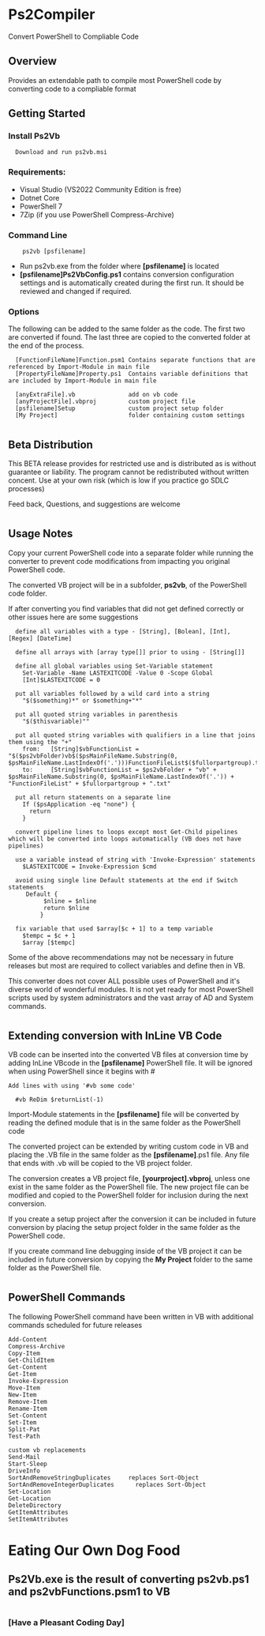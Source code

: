 # **Ps2Compiler**

Convert PowerShell to Compliable Code


## Overview

Provides an extendable path to compile most PowerShell code by converting code to a compliable format


## Getting Started

### Install Ps2Vb

      Download and run ps2vb.msi


### Requirements:

- Visual Studio (VS2022 Community Edition is free)
- Dotnet Core
- PowerShell 7
- 7Zip (if you use PowerShell Compress-Archive)


### Command Line
```
    ps2vb [psfilename]
```
- Run ps2vb.exe from the folder where **[psfilename]** is located
- **[psfilename]Ps2VbConfig.ps1** contains conversion configuration settings and is automatically created during the first run. It should be reviewed and changed if required.


### Options

The following can be added to the same folder as the code. The first two are converted if found. The last three are copied to the converted folder at the end of the process.

```
  [FunctionFileName]Function.psm1 Contains separate functions that are referenced by Import-Module in main file
  [PropertyFileName]Property.ps1  Contains variable definitions that are included by Import-Module in main file

  [anyExtraFile].vb               add on vb code
  [anyProjectFile].vbproj         custom project file
  [psfilename]Setup               custom project setup folder
  [My Project]                    folder containing custom settings
```
#
## Beta Distribution

This BETA release provides for restricted use and is distributed as is without guarantee or liability. The program cannot be redistributed without written concent. Use at your own risk (which is low if you practice go SDLC processes)

Feed back, Questions, and suggestions are welcome

#
## Usage Notes

Copy your current PowerShell code into a separate folder while running the converter to prevent code modifications from impacting you original PowerShell code.

The converted VB project will be in a subfolder, **ps2vb**, of the PowerShell code folder.

If after converting you find variables that did not get defined correctly or other issues here are some suggestions

``````
  define all variables with a type - [String], [Bolean], [Int], [Regex] [DateTime]

  define all arrays with [array type[]] prior to using - [String[]]

  define all global variables using Set-Variable statement
    Set-Variable -Name LASTEXITCODE -Value 0 -Scope Global
    [Int]$LASTEXITCODE = 0

  put all variables followed by a wild card into a string
    "$($something)*" or $something+"*"

  put all quoted string variables in parenthesis
    "$($thisvariable)""

  put all quoted string variables with qualifiers in a line that joins them using the "+"
    from:   [String]$vbFunctionList = "$($ps2vbFolder)vb$($psMainFileName.Substring(0, $psMainFileName.LastIndexOf('.')))FunctionFileList$($fullorpartgroup).txt"
    to:     [String]$vbFunctionList = $ps2vbFolder + "vb" + $psMainFileName.Substring(0, $psMainFileName.LastIndexOf('.')) + "FunctionFileList" + $fullorpartgroup + ".txt"

  put all return statements on a separate line
    If ($psApplication -eq "none") {
      return
    }

  convert pipeline lines to loops except most Get-Child pipelines which will be converted into loops automatically (VB does not have pipelines)

  use a variable instead of string with 'Invoke-Expression' statements
    $LASTEXITCODE = Invoke-Expression $cmd

  avoid using single line Default statements at the end if Switch statements
     Default {
		  $nline = $nline
		  return $nline
		 }

  fix variable that used $array[$c + 1] to a temp variable
    $tempc = $c + 1
    $array [$tempc]

``````
Some of the above recommendations may not be necessary in future releases but most are required to collect variables and define then in VB.

This converter does not cover ALL possible uses of PowerShell and it's diverse world of wonderful modules. It is not yet ready for most PowerShell scripts used by system administrators and the vast array of AD and System commands.

#

## Extending conversion with InLine VB Code

  VB code can be inserted into the converted VB files at conversion time by adding InLine VBcode in the **[psfilename]** PowerShell file. It will be ignored when using PowerShell since it begins with #
  ```
  Add lines with using '#vb some code'

    #vb ReDim $returnList(-1)
```
Import-Module statements in the **[psfilename]** file will be converted by reading the defined module that is in the same folder as the PowerShell code

The converted project can be extended by writing custom code in VB and placing the .VB file in the same folder as the **[psfilename]**.ps1 file. Any file that ends with .vb will be copied to the VB project folder.

The conversion creates a VB project file, **[yourproject].vbproj**, unless one exist in the same folder as the PowerShell file. The new project file can be modified and copied to the PowerShell folder for inclusion during the next conversion.

If you create a setup project after the conversion it can be included in future conversion by placing the setup project folder in the same folder as the PowerShell code.

If you create command line debugging inside of the VB project it can be included in future conversion by copying the **My Project** folder to the same folder as the PowerShell file.
#
## PowerShell Commands
The following PowerShell command have been written in VB with additional commands scheduled for future releases
```
Add-Content
Compress-Archive
Copy-Item
Get-ChildItem
Get-Content
Get-Item
Invoke-Expression
Move-Item
New-Item
Remove-Item
Rename-Item
Set-Content
Set-Item
Split-Pat
Test-Path

custom vb replacements
Send-Mail
Start-Sleep
DriveInfo
SortAndRemoveStringDuplicates     replaces Sort-Object
SortAndRemoveIntegerDuplicates		replaces Sort-Object
Set-Location
Get-Location
DeleteDirectory
GetItemAttributes
SetItemAttributes
```
#
#
# Eating Our Own Dog Food

## **Ps2Vb.exe** is the result of converting **ps2vb.ps1** and **ps2vbFunctions.psm1** to VB

#
### [Have a Pleasant Coding Day]

